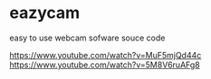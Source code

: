 # eazycam
easy to use webcam sofware souce code

https://www.youtube.com/watch?v=MuF5mjQd44c
https://www.youtube.com/watch?v=5M8V6ruAFg8

